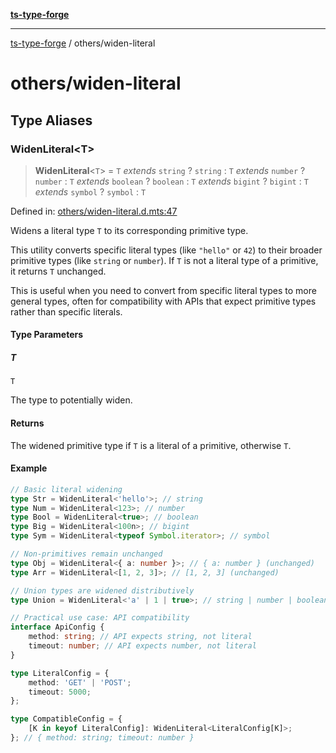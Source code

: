 [**ts-type-forge**](../README.md)

---

[ts-type-forge](../README.md) / others/widen-literal

# others/widen-literal

## Type Aliases

### WidenLiteral\<T\>

> **WidenLiteral**\<`T`\> = `T` _extends_ `string` ? `string` : `T` _extends_ `number` ? `number` : `T` _extends_ `boolean` ? `boolean` : `T` _extends_ `bigint` ? `bigint` : `T` _extends_ `symbol` ? `symbol` : `T`

Defined in: [others/widen-literal.d.mts:47](https://github.com/noshiro-pf/ts-type-forge/blob/main/src/others/widen-literal.d.mts#L47)

Widens a literal type `T` to its corresponding primitive type.

This utility converts specific literal types (like `"hello"` or `42`) to their
broader primitive types (like `string` or `number`). If `T` is not a literal type
of a primitive, it returns `T` unchanged.

This is useful when you need to convert from specific literal types to more
general types, often for compatibility with APIs that expect primitive types
rather than specific literals.

#### Type Parameters

##### T

`T`

The type to potentially widen.

#### Returns

The widened primitive type if `T` is a literal of a primitive, otherwise `T`.

#### Example

```ts
// Basic literal widening
type Str = WidenLiteral<'hello'>; // string
type Num = WidenLiteral<123>; // number
type Bool = WidenLiteral<true>; // boolean
type Big = WidenLiteral<100n>; // bigint
type Sym = WidenLiteral<typeof Symbol.iterator>; // symbol

// Non-primitives remain unchanged
type Obj = WidenLiteral<{ a: number }>; // { a: number } (unchanged)
type Arr = WidenLiteral<[1, 2, 3]>; // [1, 2, 3] (unchanged)

// Union types are widened distributively
type Union = WidenLiteral<'a' | 1 | true>; // string | number | boolean

// Practical use case: API compatibility
interface ApiConfig {
    method: string; // API expects string, not literal
    timeout: number; // API expects number, not literal
}

type LiteralConfig = {
    method: 'GET' | 'POST';
    timeout: 5000;
};

type CompatibleConfig = {
    [K in keyof LiteralConfig]: WidenLiteral<LiteralConfig[K]>;
}; // { method: string; timeout: number }
```
